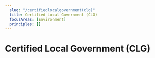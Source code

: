 ```yaml
---
  slug: "/certifiedlocalgovernment(clg)"
  title: Certified Local Government (CLG)
  focusAreas: [Environment]
  principles: []
---
```

# Certified Local Government (CLG)
